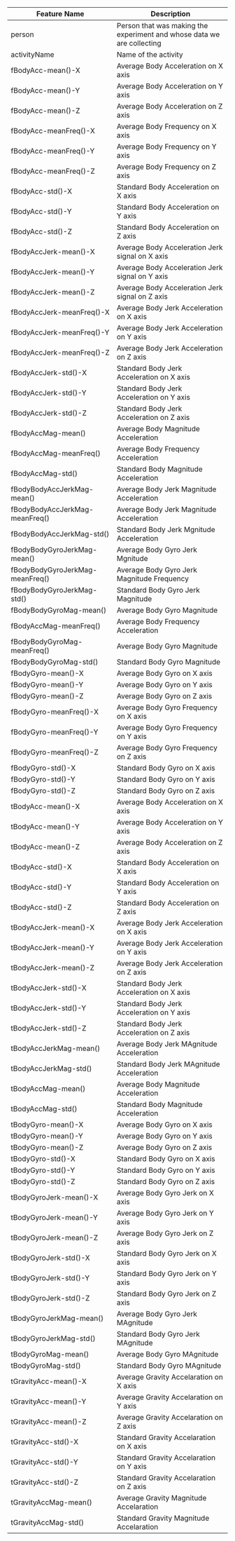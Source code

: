 | Feature Name | Description                                                          |
|--------------|-------------                                                         |
|person        |Person that was making the experiment and whose data we are collecting|
|activityName  |Name of the activity                                                  |
|fBodyAcc-mean()-X |Average Body Acceleration on X axis|
|fBodyAcc-mean()-Y        |Average Body Acceleration on Y axis|
|fBodyAcc-mean()-Z        |Average Body Acceleration on Z axis|
|fBodyAcc-meanFreq()-X        |Average Body Frequency on X axis|
|fBodyAcc-meanFreq()-Y        |Average Body Frequency on Y axis|
|fBodyAcc-meanFreq()-Z       |Average Body Frequency on Z axis|
|fBodyAcc-std()-X        |Standard Body Acceleration on X axis|
|fBodyAcc-std()-Y       |Standard Body Acceleration on Y axis|
|fBodyAcc-std()-Z       |Standard Body Acceleration on Z axis|
|fBodyAccJerk-mean()-X       |Average Body Acceleration Jerk signal on X axis|
|fBodyAccJerk-mean()-Y       |Average Body Acceleration Jerk signal on Y axis|
|fBodyAccJerk-mean()-Z        |Average Body Acceleration Jerk signal on Z axis|
|fBodyAccJerk-meanFreq()-X       |Average Body Jerk Acceleration on X axis|
|fBodyAccJerk-meanFreq()-Y       |Average Body Jerk Acceleration on Y axis|
|fBodyAccJerk-meanFreq()-Z       |Average Body Jerk Acceleration on Z axis|
|fBodyAccJerk-std()-X       |Standard Body Jerk Acceleration on X axis|
|fBodyAccJerk-std()-Y       |Standard Body Jerk Acceleration on Y axis|
|fBodyAccJerk-std()-Z       |Standard Body Jerk Acceleration on Z axis|
|fBodyAccMag-mean()       |Average Body Magnitude Acceleration|
|fBodyAccMag-meanFreq()       |Average Body Frequency Acceleration|
|fBodyAccMag-std()       |Standard Body Magnitude Acceleration|
|fBodyBodyAccJerkMag-mean()       |Average Body Jerk Magnitude Acceleration|
|fBodyBodyAccJerkMag-meanFreq()       |Average Body Jerk Magnitude Acceleration|
|fBodyBodyAccJerkMag-std()       |Standard Body Jerk Mgnitude Acceleration|
|fBodyBodyGyroJerkMag-mean()       |Average Body Gyro Jerk Mgnitude|
|fBodyBodyGyroJerkMag-meanFreq()      |Average Body Gyro Jerk Magnitude Frequency|
|fBodyBodyGyroJerkMag-std()      |Standard Body Gyro Jerk Magnitude|
|fBodyBodyGyroMag-mean()      |Average Body Gyro Magnitude|
|fBodyAccMag-meanFreq()       |Average Body Frequency Acceleration|
|fBodyBodyGyroMag-meanFreq()       |Average Body Gyro Magnitude|
|fBodyBodyGyroMag-std()       |Standard Body Gyro Magnitude|
|fBodyGyro-mean()-X       |Average Body Gyro on X axis|
|fBodyGyro-mean()-Y       |Average Body Gyro on Y axis|
|fBodyGyro-mean()-Z       |Average Body Gyro on Z axis|
|fBodyGyro-meanFreq()-X | Average Body Gyro Frequency on X axis|
|fBodyGyro-meanFreq()-Y | Average Body Gyro Frequency on Y axis|
|fBodyGyro-meanFreq()-Z | Average Body Gyro Frequency on Z axis|
|fBodyGyro-std()-X | Standard Body Gyro on X axis|
|fBodyGyro-std()-Y | Standard Body Gyro on Y axis|
|fBodyGyro-std()-Z | Standard Body Gyro on Z axis|
|tBodyAcc-mean()-X | Average Body Acceleration on X axis|
|tBodyAcc-mean()-Y | Average Body Acceleration on Y axis|
|tBodyAcc-mean()-Z | Average Body Acceleration on Z axis|
|tBodyAcc-std()-X | Standard Body Acceleration on X axis|
|tBodyAcc-std()-Y | Standard Body Acceleration on Y axis|
|tBodyAcc-std()-Z | Standard Body Acceleration on Z axis|
|tBodyAccJerk-mean()-X | Average Body Jerk Acceleration on X axis|
|tBodyAccJerk-mean()-Y | Average Body Jerk Acceleration on Y axis|
|tBodyAccJerk-mean()-Z | Average Body Jerk Acceleration on Z axis|
|tBodyAccJerk-std()-X | Standard Body Jerk Acceleration on X axis|
|tBodyAccJerk-std()-Y | Standard Body Jerk Acceleration on Y axis|
|tBodyAccJerk-std()-Z | Standard Body Jerk Acceleration on Z axis|
|tBodyAccJerkMag-mean() | Average Body Jerk MAgnitude Acceleration|
|tBodyAccJerkMag-std() | Standard Body Jerk MAgnitude Acceleration|
|tBodyAccMag-mean() | Average Body Magnitude Acceleration|
|tBodyAccMag-std() | Standard Body Magnitude Acceleration|
|tBodyGyro-mean()-X | Average Body Gyro on X axis|
|tBodyGyro-mean()-Y | Average Body Gyro on Y axis|
|tBodyGyro-mean()-Z | Average Body Gyro on Z axis|
|tBodyGyro-std()-X| Standard Body Gyro on X axis|
|tBodyGyro-std()-Y| Standard Body Gyro on Y axis|
|tBodyGyro-std()-Z| Standard Body Gyro on Z axis|
|tBodyGyroJerk-mean()-X| Average Body Gyro Jerk on X axis|
|tBodyGyroJerk-mean()-Y| Average Body Gyro Jerk on Y axis|
|tBodyGyroJerk-mean()-Z| Average Body Gyro Jerk on Z axis|
|tBodyGyroJerk-std()-X| Standard Body Gyro Jerk on X axis|
|tBodyGyroJerk-std()-Y| Standard Body Gyro Jerk on Y axis|
|tBodyGyroJerk-std()-Z| Standard Body Gyro Jerk on Z axis|
|tBodyGyroJerkMag-mean()| Average Body Gyro Jerk MAgnitude|
|tBodyGyroJerkMag-std()| Standard Body Gyro Jerk MAgnitude|
|tBodyGyroMag-mean()| Average Body Gyro MAgnitude|
|tBodyGyroMag-std()| Standard Body Gyro MAgnitude|
|tGravityAcc-mean()-X| Average Gravity Accelaration on X axis|
|tGravityAcc-mean()-Y| Average Gravity Accelaration on Y axis|
|tGravityAcc-mean()-Z| Average Gravity Accelaration on Z axis|
|tGravityAcc-std()-X| Standard Gravity Accelaration on X axis|
|tGravityAcc-std()-Y| Standard Gravity Accelaration on Y axis|
|tGravityAcc-std()-Z| Standard Gravity Accelaration on Z axis|
|tGravityAccMag-mean()| Average Gravity Magnitude Accelaration|
|tGravityAccMag-std()| Standard Gravity Magnitude Accelaration|
